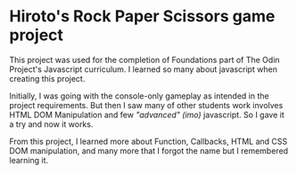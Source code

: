 # Hiroto's Rock Paper Scissors game project
This project was used for the completion of Foundations part of The Odin Project's Javascript curriculum. I learned so many about javascript when creating this project.

Initially, I was going with the console-only gameplay as intended in the project requirements. But then I saw many of other students work involves HTML DOM Manipulation and few _"advanced" (imo)_ javascript. So I gave it a try and now it works.

From this project, I learned more about Function, Callbacks, HTML and CSS DOM manipulation, and many more that I forgot the name but I remembered learning it.
